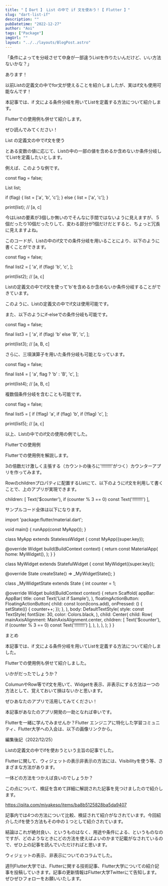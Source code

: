 ```yaml
---
title: "【 Dart 】 List の中で if 文を使おう！【 Flutter 】"
slug: "dart-list-if"
description: ""
pubDatetime: "2022-12-27"
author: "Aoi"
tags: ["Package"]
imgUrl: ""
layout: "../../layouts/BlogPost.astro"
---
```



「条件によってを分岐させて中身が一部違うListを作りたいんだけど、いい方法ないかな？」



あります！



以前Listの定義文の中でfor文が使えることを紹介しましたが、実はif文も使用可能なんです！



本記事では、if 文による条件分岐を用いてListを定義する方法について紹介します。



Flutterでの使用例も併せて紹介します。



ぜひ読んでみてください！



List の定義文の中でif文を使う



とある変数の値に応じて、Listの中の一部の値を含めるか含めないか条件分岐してListを定義したいとします。



例えば、このような例です。



  const flag = false;

  List<String> list;

  if (flag) {
    list = ['a', 'b', 'c'];
  } else {
    list = ['a', 'c'];
  }

  print(list); // [a, c]



今はListの要素が3個しか無いのでそんなに手間ではないように見えますが、５個だったり10個だったりして、変わる部分が1個だけだとすると、ちょっと冗長に見えますよね。



このコードが、Listの中のif文での条件分岐を用いることにより、以下のように書くことができます。



  const flag = false;

  final list2 = [
    'a',
    if (flag) 'b',
    'c',
  ];

  print(list2); // [a, c]



Listの定義文の中でif文を使って'b'を含めるか含めないか条件分岐することができています。



このように、Listの定義文の中でif文は使用可能です。



また、以下のようにif-elseでの条件分岐も可能です。



  const flag = false;

  final list3 = [
    'a',
    if (flag) 'b' else 'B',
    'c',
  ];

  print(list3); // [a, B, c]



さらに、三項演算子を用いた条件分岐も可能となっています。



  const flag = false;

  final list4 = [
    'a',
    flag ? 'b' : 'B',
    'c',
  ];

  print(list4); // [a, B, c]



複数個条件分岐を含むことも可能です。



  const flag = false;

  final list5 = [
    if (!flag) 'a',
    if (flag) 'b',
    if (!flag) 'c',
  ];

  print(list5); // [a, c]



以上、Listの中でのif文の使用の例でした。



Flutterでの使用例



Flutterでの使用例を解説します。



3の倍数だけ激しく主張する（カウントの後ろに'!!!!!!!!'がつく）カウンターアプリを作ってみます。







Rowのchildrenプロパティに配置するListにて、以下のようにif文を利用して書くことで、上のアプリが実現できます。



children: [
  Text('$counter'),
  if (counter % 3 == 0) const Text('!!!!!!!!')
],



サンプルコード全体は以下になります。



import 'package:flutter/material.dart';

void main() {
  runApp(const MyApp());
}

class MyApp extends StatelessWidget {
  const MyApp({super.key});

  @override
  Widget build(BuildContext context) {
    return const MaterialApp(
      home: MyWidget(),
    );
  }
}

class MyWidget extends StatefulWidget {
  const MyWidget({super.key});

  @override
  State<MyWidget> createState() => _MyWidgetState();
}

class _MyWidgetState extends State<MyWidget> {
  int counter = 1;

  @override
  Widget build(BuildContext context) {
    return Scaffold(
      appBar: AppBar(
        title: const Text('List if Sample'),
      ),
      floatingActionButton: FloatingActionButton(
        child: const Icon(Icons.add),
        onPressed: () {
          setState(() {
            counter++;
          });
        },
      ),
      body: DefaultTextStyle(
        style: const TextStyle(
          fontSize: 30,
          color: Colors.black,
        ),
        child: Center(
          child: Row(
            mainAxisAlignment: MainAxisAlignment.center,
            children: [
              Text('$counter'),
              if (counter % 3 == 0) const Text('!!!!!!!!')
            ],
          ),
        ),
      ),
    );
  }
}




まとめ



本記事では、if 文による条件分岐を用いてListを定義する方法について紹介しました。



Flutterでの使用例も併せて紹介しました。



いかがだったでしょうか？



ColumunやRow等でif文を用いて、Widgetを表示、非表示にする方法は一つの方法として、覚えておいて損はないかと思います。



ぜひあなたのアプリで活用してみてください！



本記事があなたのアプリ開発の一助となれば幸いです。




Flutterを一緒に学んでみませんか？Flutter エンジニアに特化した学習コミュニティ、Flutter大学への入会は、以下の画像リンクから。










編集後記（2022/12/25）




Listの定義文の中でifを使おうという主旨の記事でした。



Flutterに関して、ウィジェットの表示非表示の方法には、Visibilityを使う等、さまざまな方法があります。



一体どの方法をつかえば良いのでしょうか？



この点について、検証を含めて詳細に解説された記事を見つけましたので紹介します。




https://qiita.com/miyakeso/items/ba8b5125828ba5da9407








記事内では4つの方法について比較、検証されて紹介がなされています。今回紹介したifを使う方法もその中の１つとして紹介されています。



結論はこれが絶対良い、というものはなく、用途や条件による、というものなのですが、どのようなときにどの方法を使えばよいのかまで記載がなされているので、ぜひ上の記事を読んでいただければと思います。



ウィジェットの表示、非表示についてのコラムでした。





週刊Flutter大学では、Flutterに関する技術記事、Flutter大学についての紹介記事を投稿していきます。記事の更新情報はFlutter大学Twitterにて告知します。ぜひぜひフォローをお願いいたします。

